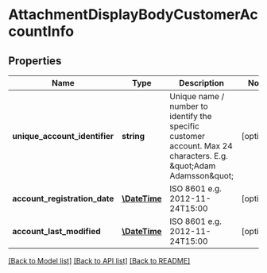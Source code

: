 # AttachmentDisplayBodyCustomerAccountInfo

## Properties
Name | Type | Description | Notes
------------ | ------------- | ------------- | -------------
**unique_account_identifier** | **string** | Unique name / number to identify the specific customer account. Max 24 characters. E.g. \&quot;Adam Adamsson\&quot; | [optional] 
**account_registration_date** | [**\DateTime**](\DateTime.md) | ISO 8601 e.g. 2012-11-24T15:00 | [optional] 
**account_last_modified** | [**\DateTime**](\DateTime.md) | ISO 8601 e.g. 2012-11-24T15:00 | [optional] 

[[Back to Model list]](../../README.md#documentation-for-models) [[Back to API list]](../../README.md#documentation-for-api-endpoints) [[Back to README]](../../README.md)

